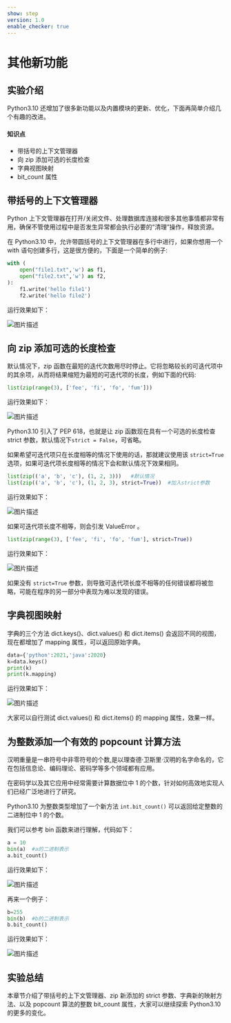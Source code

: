 ```yaml
---
show: step
version: 1.0
enable_checker: true
---
```


# 其他新功能

## 实验介绍

Python3.10 还增加了很多新功能以及内置模块的更新、优化，下面再简单介绍几个有趣的改进。

#### 知识点

- 带括号的上下文管理器
- 向 zip 添加可选的长度检查
- 字典视图映射
- bit_count 属性

## 带括号的上下文管理器

Python 上下文管理器在打开/关闭文件、处理数据库连接和很多其他事情都非常有用，确保不管使用过程中是否发生异常都会执行必要的“清理”操作，释放资源。

在 Python3.10 中，允许带圆括号的上下文管理器在多行中进行，如果你想用一个 with 语句创建多行，这是很方便的，下面是一个简单的例子:

```python
with (
    open("file1.txt",'w') as f1,
    open("file2.txt",'w') as f2,
):
	f1.write('hello file1')
	f2.write('hello file2')
```

运行效果如下：

![图片描述](https://doc.shiyanlou.com/courses/uid810810-20210527-1622101420264)

## 向 zip 添加可选的长度检查

默认情况下，zip 函数在最短的迭代次数用尽时停止。它将忽略较长的可迭代项中的其余项，从而将结果缩短为最短的可迭代项的长度，例如下面的代码:

```python
list(zip(range(3), ['fee', 'fi', 'fo', 'fum']))
```

运行效果如下：

![图片描述](https://doc.shiyanlou.com/courses/uid810810-20210527-1622093648022)

Python3.10 引入了 PEP 618，也就是让 zip 函数现在具有一个可选的长度检查 strict 参数，默认情况下`strict = False`，可省略。

如果希望可迭代项只在长度相等的情况下使用的话，那就建议使用该 `strict=True` 选项，如果可迭代项长度相等的情况下会和默认情况下效果相同。

```python
list(zip(('a', 'b', 'c'), (1, 2, 3)))	#默认情况
list(zip(('a', 'b', 'c'), (1, 2, 3), strict=True))	#加入strict参数
```

运行效果如下：

![图片描述](https://doc.shiyanlou.com/courses/uid810810-20210527-1622094259392)

如果可迭代项长度不相等，则会引发 ValueError 。

```python
list(zip(range(3), ['fee', 'fi', 'fo', 'fum'], strict=True))
```

运行效果如下：

![图片描述](https://doc.shiyanlou.com/courses/uid810810-20210527-1622094402900)

如果没有 `strict=True` 参数，则导致可迭代项长度不相等的任何错误都将被忽略，可能在程序的另一部分中表现为难以发现的错误。

## 字典视图映射

字典的三个方法 dict.keys()、dict.values() 和 dict.items() 会返回不同的视图，现在都增加了 mapping 属性，可以返回原始字典。

```python
data={'python':2021,'java':2020}
k=data.keys()
print(k)
print(k.mapping)
```

运行效果如下：

![图片描述](https://doc.shiyanlou.com/courses/uid810810-20210527-1622098042894)

大家可以自行测试 dict.values() 和 dict.items() 的 mapping 属性，效果一样。

## 为整数添加一个有效的 popcount 计算方法

汉明重量是一串符号中非零符号的个数,是以理查德·卫斯里·汉明的名字命名的，它在包括信息论、编码理论、密码学等多个领域都有应用。

在密码学以及其它应用中经常需要计算数据位中 1 的个数，针对如何高效地实现人们已经广泛地进行了研究。

Python3.10 为整数类型增加了一个新方法 `int.bit_count()` 可以返回给定整数的二进制位中 1 的个数。

我们可以参考 bin 函数来进行理解，代码如下：

```python
a = 10
bin(a)	#a的二进制表示
a.bit_count()
```

运行效果如下：

![图片描述](https://doc.shiyanlou.com/courses/uid810810-20210527-1622097141705)

再来一个例子：

```python
b=255
bin(b)	#b的二进制表示
b.bit_count()
```

运行效果如下：

![图片描述](https://doc.shiyanlou.com/courses/uid810810-20210527-1622097192137)

## 实验总结

本章节介绍了带括号的上下文管理器、zip 新添加的 strict 参数、字典新的映射方法、以及 popcount 算法的整数 bit_count 属性，大家可以继续探索 Python3.10 的更多的变化。
